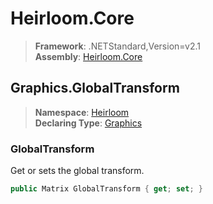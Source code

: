 # Heirloom.Core

> **Framework**: .NETStandard,Version=v2.1  
> **Assembly**: [Heirloom.Core][0]  

## Graphics.GlobalTransform

> **Namespace**: [Heirloom][0]  
> **Declaring Type**: [Graphics][1]  

### GlobalTransform

Get or sets the global transform.

```cs
public Matrix GlobalTransform { get; set; }
```

[0]: ../../../Heirloom.Core.md
[1]: ../Graphics.md

